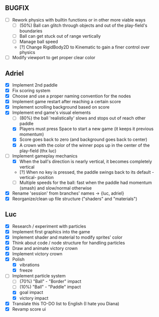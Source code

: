 ## BUGFIX

* [ ] Rework physics with builtin functions or in other more viable ways
  * [ ] (50%) Ball can glitch through objects and out of the play-field's boundaries
  * [ ] Ball can get stuck out of range vertically
  * [ ] Manage ball speed
  * [?] Change RigidBody2D to Kinematic to gain a finer control over physics
* [ ] Modify viewport to get proper clear color

## Adriel

* [x] Implement 2nd paddle
* [x] Fix scoring system
* [x] Choose and use a proper naming convention for the nodes
* [x] Implement game restart after reaching a certain score
* [x] Implement scrolling background based on score
* [x] Implement end game's visual elements
  * [ ] (80%) the ball 'realistically' slows and stops out of reach other paddle
  * [x] Players must press Space to start a new game (it keeps it previous momentum)
  * [x] Score goes back to zero (and background goes back to center)
  * [x] A crown with the color of the winner pops up in the center of the play-field (thx luc)
* [ ] Implement gameplay mechanics
  * [x] When the ball's direction is nearly vertical, it becomes completely vertical 
  * [?] When no key is pressed, the paddle swings back to its default -vertical- position
  * [ ] Multiple speeds for the ball: fast when the paddle had momentum (smash) and slow/normal otherwise
* [x] Rename 'session' from branches' names -> {luc, adriel}
* [x] Reorganize/clean up file structure ("shaders" and "materials")

## Luc

* [x] Research / experiment with particles
* [x] Implement first graphics into the game
* [x] Implement shader and material to modify sprites' color
* [x] Think about code / node structure for handling particles
* [x] Draw and animate victory crown
* [x] Implement victory crown
* [x] Polish
  * [x] vibrations
  * [x] freeze
* [ ] Implement particle system
  * [ ] (70%) "Ball" - "Border" impact
  * [ ] (10%) "Ball" - "Paddle" impact
  * [x] goal impact
  * [x] victory impact
* [x] Translate this TO-DO list to English (I hate you Diana)
* [x] Revamp score ui
